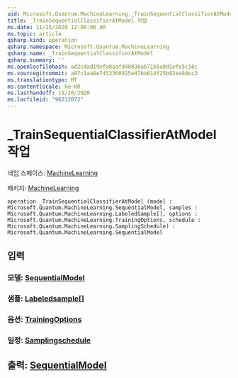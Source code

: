```yaml
---
uid: Microsoft.Quantum.MachineLearning._TrainSequentialClassifierAtModel
title: _TrainSequentialClassifierAtModel 작업
ms.date: 11/25/2020 12:00:00 AM
ms.topic: article
qsharp.kind: operation
qsharp.namespace: Microsoft.Quantum.MachineLearning
qsharp.name: _TrainSequentialClassifierAtModel
qsharp.summary: ''
ms.openlocfilehash: ad2c4ad19efa8aafd40838a671b5a0d1efe5c16c
ms.sourcegitcommit: a87c1aa8e7453360025e47ba614f25b02ea84ec3
ms.translationtype: MT
ms.contentlocale: ko-KR
ms.lasthandoff: 11/26/2020
ms.locfileid: "96212072"
---
```

# <a name="_trainsequentialclassifieratmodel-operation"></a>_TrainSequentialClassifierAtModel 작업

네임 스페이스: [MachineLearning](xref:Microsoft.Quantum.MachineLearning)

패키지: [MachineLearning](https://nuget.org/packages/Microsoft.Quantum.MachineLearning)




```qsharp
operation _TrainSequentialClassifierAtModel (model : Microsoft.Quantum.MachineLearning.SequentialModel, samples : Microsoft.Quantum.MachineLearning.LabeledSample[], options : Microsoft.Quantum.MachineLearning.TrainingOptions, schedule : Microsoft.Quantum.MachineLearning.SamplingSchedule) : Microsoft.Quantum.MachineLearning.SequentialModel
```


## <a name="input"></a>입력

### <a name="model--sequentialmodel"></a>모델: [SequentialModel](xref:Microsoft.Quantum.MachineLearning.SequentialModel)




### <a name="samples--labeledsample"></a>샘플: [Labeledsample](xref:Microsoft.Quantum.MachineLearning.LabeledSample)[]




### <a name="options--trainingoptions"></a>옵션: [TrainingOptions](xref:Microsoft.Quantum.MachineLearning.TrainingOptions)




### <a name="schedule--samplingschedule"></a>일정: [Samplingschedule](xref:Microsoft.Quantum.MachineLearning.SamplingSchedule)





## <a name="output--sequentialmodel"></a>출력: [SequentialModel](xref:Microsoft.Quantum.MachineLearning.SequentialModel)

